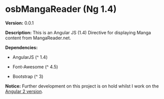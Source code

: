 osbMangaReader (Ng 1.4)
============

**Version:** 0.0.1

**Description:** This is an Angular JS (1.4) Directive for displaying Manga content from MangaReader.net.

[1]: <http://openweathermap.org/>

**Dependencies:**

-   AngularJS (^ 1.4)

-   Font-Awesome (^ 4.5)

-   Bootstrap (^ 3)

**Notice:**
Further development on this project is on hold whilst I work on the [Angular 2 version](https://github.com/sistem3/osbMangaReaderNg2).
